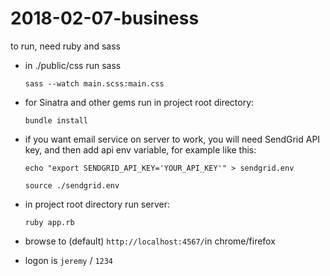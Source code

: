 # 2018-02-07-business

to run, need ruby and sass
  
* in ./public/css run sass

  `sass --watch main.scss:main.css`
  
* for Sinatra and other gems run in project root directory:

  `bundle install`

* if you want email service on server to work, you will need SendGrid API key, and then add api env variable, for example like this:

  `echo "export SENDGRID_API_KEY='YOUR_API_KEY'" > sendgrid.env`
  
  `source ./sendgrid.env`

* in project root directory run server:
  
  `ruby app.rb`
  
* browse to (default) `http://localhost:4567/`in chrome/firefox
 
* logon is `jeremy` / `1234`
